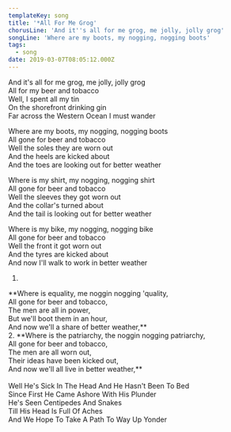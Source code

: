 ```yaml
---
templateKey: song
title: '*All For Me Grog'
chorusLine: 'And it''s all for me grog, me jolly, jolly grog'
songLine: 'Where are my boots, my nogging, nogging boots'
tags:
  - song
date: 2019-03-07T08:05:12.000Z
---
```

And it's all for me grog, me jolly, jolly grog\
All for my beer and tobacco\
Well, I spent all my tin\
On the shorefront drinking gin\
Far across the Western Ocean I must wander

Where are my boots, my nogging, nogging boots\
All gone for beer and tobacco\
Well the soles they are worn out\
And the heels are kicked about\
And the toes are looking out for better weather

Where is my shirt, my nogging, nogging shirt\
All gone for beer and tobacco\
Well the sleeves they got worn out\
And the collar's turned about\
And the tail is looking out for better weather

Where is my bike, my nogging, nogging bike\
All gone for beer and tobacco\
Well the front it got worn out\
And the tyres are kicked about\
And now I'll walk to work in better weather

1.
\*\*Where is equality, me noggin nogging 'quality,\
All gone for beer and tobacco,\
The men are all in power,\
But we'll boot them in an hour,\
And now we'll a share of better weather,\*\*\
2.
\*\*Where is the patriarchy, the noggin nogging patriarchy,\
All gone for beer and tobacco,\
The men are all worn out,\
Their ideas have been kicked out,\
And now we'll all live in better weather,\*\*\
\
Well He's Sick In The Head And He Hasn't Been To Bed\
Since First He Came Ashore With His Plunder\
He's Seen Centipedes And Snakes\
Till His Head Is Full Of Aches\
And We Hope To Take A Path To Way Up Yonder

